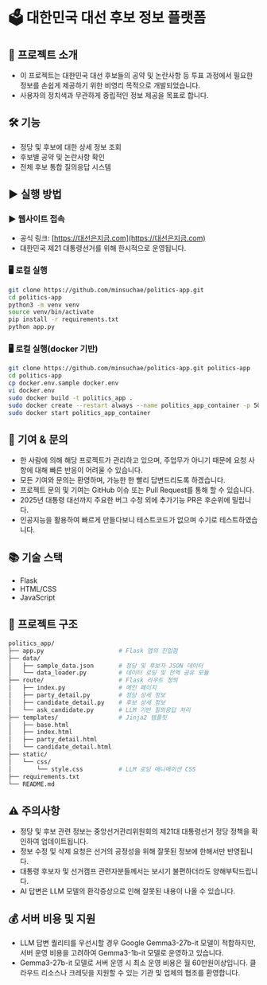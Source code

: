 # 🗳 대한민국 대선 후보 정보 플랫폼

## 📖 프로젝트 소개
- 이 프로젝트는 대한민국 대선 후보들의 공약 및 논란사항 등 투표 과정에서 필요한 정보를 손쉽게 제공하기 위한 비영리 목적으로 개발되었습니다.
- 사용자의 정치색과 무관하게 중립적인 정보 제공을 목표로 합니다.

## 🛠 기능
- 정당 및 후보에 대한 상세 정보 조회
- 후보별 공약 및 논란사항 확인
- 전체 후보 통합 질의응답 시스템

## ▶️ 실행 방법
### ▶️ 웹사이트 접속
- 공식 링크: [https://대선은지금.com](https://대선은지금.com)
- 대한민국 제21 대통령선거를 위해 한시적으로 운영됩니다. 

### 🖥️ 로컬 실행
```bash
git clone https://github.com/minsuchae/politics-app.git
cd politics-app
python3 -m venv venv
source venv/bin/activate
pip install -r requirements.txt
python app.py
```

### 🖥️ 로컬 실행(docker 기반)
```bash
git clone https://github.com/minsuchae/politics-app.git politics-app
cd politics-app
cp docker.env.sample docker.env
vi docker.env
sudo docker build -t politics_app .
sudo docker create --restart always --name politics_app_container -p 5000:5000 --env-file docker.env politics_app
sudo docker start politics_app_container
```
## 🤝 기여 & 문의
- 한 사람에 의해 해당 프로젝트가 관리하고 있으며, 주업무가 아니기 때문에 요청 사항에 대해 빠른 반응이 어려울 수 있습니다.
- 모든 기여와 문의는 환영하며, 가능한 한 빨리 답변드리도록 하겠습니다.
- 프로젝트 문의 및 기여는 GitHub 이슈 또는 Pull Request를 통해 할 수 있습니다.
- 2025년 대통령 대선까지 주요한 버그 수정 외에 추가기능 PR은 후순위에 밀립니다.
- 인공지능을 활용하여 빠르게 만들다보니 테스트코드가 없으며 수기로 테스트하였습니다.

## 📚 기술 스택
- Flask
- HTML/CSS
- JavaScript

## 📁 프로젝트 구조

```bash
politics_app/
├── app.py                     # Flask 앱의 진입점
├── data/
│   ├── sample_data.json       # 정당 및 후보자 JSON 데이터
│   └── data_loader.py         # 데이터 로딩 및 전역 공유 모듈
├── route/                     # Flask 라우트 정의
│   ├── index.py               # 메인 페이지
│   ├── party_detail.py        # 정당 상세 정보
│   ├── candidate_detail.py    # 후보 상세 정보
│   └── ask_candidate.py       # LLM 기반 질의응답 처리
├── templates/                 # Jinja2 템플릿
│   ├── base.html
│   ├── index.html
│   ├── party_detail.html
│   └── candidate_detail.html
├── static/
│   └── css/
│       └── style.css          # LLM 로딩 애니메이션 CSS
├── requirements.txt
└── README.md
```

## ⚠️ 주의사항
- 정당 및 후보 관련 정보는 중앙선거관리위원회의 제21대 대통령선거 정당 정책을 확인하여 업데이트됩니다.
- 정보 수정 및 삭제 요청은 선거의 공정성을 위해 잘못된 정보에 한해서만 반영됩니다.
- 대통령 후보자 및 선거캠프 관련자분들께서는 보시기 불편하더라도 양해부탁드립니다.
- AI 답변은 LLM 모델의 환각증상으로 인해 잘못된 내용이 나올 수 있습니다.

## 💰 서버 비용 및 지원
- LLM 답변 퀄리티를 우선시할 경우 Google Gemma3-27b-it 모델이 적합하지만, 서버 운영 비용을 고려하여  Gemma3-1b-it 모델로 운영하고 있습니다.
- Gemma3-27b-it 모델로 서버 운영 시 최소 운영 비용은 월 60만원이상입니다. 클라우드 리소스나 크레딧을 지원할 수 있는 기관 및 업체의 협조를 환영합니다.
